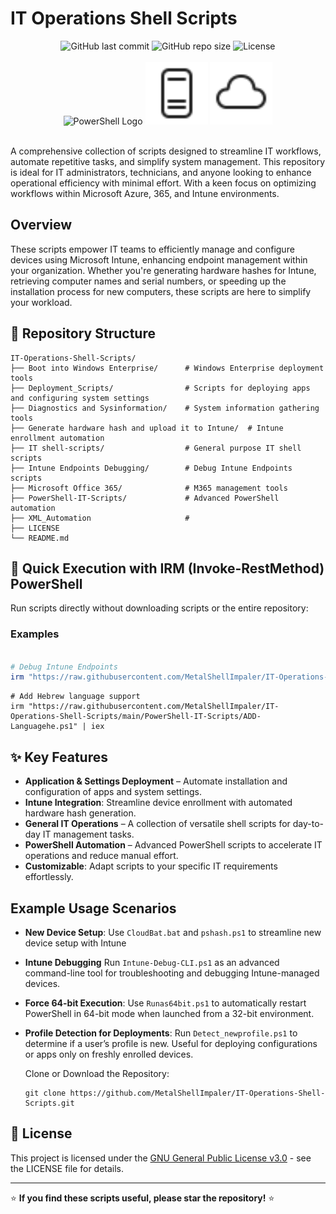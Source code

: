 # IT Operations Shell Scripts

<div align="center">
  <img src="https://img.shields.io/github/last-commit/MetalShellImpaler/IT-Operations-Shell-Scripts" alt="GitHub last commit"/>
  <img src="https://img.shields.io/github/repo-size/MetalShellImpaler/IT-Operations-Shell-Scripts" alt="GitHub repo size"/>
  <img src="https://img.shields.io/badge/License-GPL--3.0-blue.svg" alt="License"/>
  <br/><br/>
  <img src="https://raw.githubusercontent.com/PowerShell/PowerShell/master/assets/Powershell_256.png" width="100" alt="PowerShell Logo"/>
  <img src="https://raw.githubusercontent.com/microsoft/fluentui-system-icons/master/assets/Server/SVG/ic_fluent_server_20_regular.svg" width="100" alt="Server Icon"/>
  <img src="https://raw.githubusercontent.com/microsoft/fluentui-system-icons/master/assets/Cloud/SVG/ic_fluent_cloud_20_regular.svg" width="100" alt="Cloud Icon"/>
</div>

<br/>

A comprehensive collection of scripts designed to streamline IT workflows, automate repetitive tasks, and simplify system management. This repository is ideal for IT administrators, technicians, and anyone looking to enhance operational efficiency with minimal effort.
With a keen focus on optimizing workflows within Microsoft Azure, 365, and Intune environments.


##  Overview

These scripts empower IT teams to efficiently manage and configure devices using Microsoft Intune, enhancing endpoint management within your organization. Whether you're generating hardware hashes for Intune, retrieving computer names and serial numbers, or speeding up the installation process for new computers, these scripts are here to simplify your workload.

## 📁 Repository Structure

```
IT-Operations-Shell-Scripts/
├── Boot into Windows Enterprise/      # Windows Enterprise deployment tools
├── Deployment_Scripts/                # Scripts for deploying apps and configuring system settings
├── Diagnostics and Sysinformation/    # System information gathering tools
├── Generate hardware hash and upload it to Intune/  # Intune enrollment automation
├── IT shell-scripts/                  # General purpose IT shell scripts
├── Intune Endpoints Debugging/        # Debug Intune Endpoints scripts
├── Microsoft Office 365/              # M365 management tools
├── PowerShell-IT-Scripts/             # Advanced PowerShell automation
├── XML_Automation                     #
├── LICENSE
└── README.md
```
## 🔄 Quick Execution with IRM (Invoke-RestMethod) PowerShell

Run scripts directly without downloading scripts or the entire repository:

### Examples

```powershell

# Debug Intune Endpoints
irm "https://raw.githubusercontent.com/MetalShellImpaler/IT-Operations-Shell-Scripts/main/Intune%20Endpoints%20Debugging/Intune-Debug-CLI.ps1" | iex
```
```
# Add Hebrew language support
irm "https://raw.githubusercontent.com/MetalShellImpaler/IT-Operations-Shell-Scripts/main/PowerShell-IT-Scripts/ADD-Languagehe.ps1" | iex
```

## ✨ Key Features

- **Application & Settings Deployment** – Automate installation and configuration of apps and system settings.
- **Intune Integration**: Streamline device enrollment with automated hardware hash generation.
- **General IT Operations** – A collection of versatile shell scripts for day-to-day IT management tasks.
- **PowerShell Automation** – Advanced PowerShell scripts to accelerate IT operations and reduce manual effort.
- **Customizable**: Adapt scripts to your specific IT requirements effortlessly.


##  Example Usage Scenarios

- **New Device Setup**: Use `CloudBat.bat` and `pshash.ps1` to streamline new device setup with Intune
- **Intune Debugging** Run `Intune-Debug-CLI.ps1` as an advanced command-line tool for troubleshooting and debugging Intune-managed devices.
- **Force 64-bit Execution**: Use `Runas64bit.ps1` to automatically restart PowerShell in 64-bit mode when launched from a 32-bit environment.
- **Profile Detection for Deployments**: Run `Detect_newprofile.ps1` to determine if a user’s profile is new. Useful for deploying configurations or apps only on freshly enrolled devices.


  Clone or Download the Repository:
   ```
   git clone https://github.com/MetalShellImpaler/IT-Operations-Shell-Scripts.git
   ```

## 📜 License

This project is licensed under the [GNU General Public License v3.0](https://www.gnu.org/licenses/gpl-3.0.en.html) - see the LICENSE file for details.

---

  ⭐ <b>If you find these scripts useful, please star the repository!</b> ⭐
</div>
